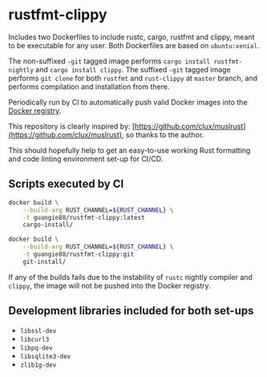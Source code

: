# rustfmt-clippy

Includes two Dockerfiles to include rustc, cargo, rustfmt and clippy, meant to
be executable for any user. Both Dockerfiles are based on `ubuntu:xenial`.

The non-suffixed `-git` tagged image performs `cargo install rustfmt-nightly`
and `cargo install clippy`. The suffixed `-git` tagged image performs
`git clone` for both `rustfmt` and `rust-clippy` at `master` branch, and
performs compilation and installation from there.

Periodically run by CI to automatically push valid Docker images into the
[Docker registry](https://hub.docker.com/r/guangie88/rustfmt-clippy).

This repository is clearly inspired by:
[https://github.com/clux/muslrust](https://github.com/clux/muslrust), so thanks
to the author.

This should hopefully help to get an easy-to-use working Rust formatting and
code linting environment set-up for CI/CD.

## Scripts executed by CI

```bash
docker build \
    --build-arg RUST_CHANNEL=${RUST_CHANNEL} \
    -t guangie88/rustfmt-clippy:latest
    cargo-install/
```

```bash
docker build \
    --build-arg RUST_CHANNEL=${RUST_CHANNEL} \
    -t guangie88/rustfmt-clippy:git
    git-install/
```

If any of the builds fails due to the instability of `rustc` nightly compiler
and `clippy`, the image will not be pushed into the Docker registry.

## Development libraries included for both set-ups

* `libssl-dev`
* `libcurl3`
* `libpq-dev`
* `libsqlite3-dev`
* `zlib1g-dev`
